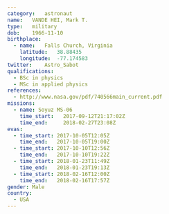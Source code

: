 ```yaml
---
category:	astronaut
name:	VANDE HEI, Mark T.
type:	military
dob:	1966-11-10
birthplace:
  - name:	Falls Church, Virginia
    latitude:	38.88435
    longitude:	-77.174583
twitter:	Astro_Sabot
qualifications:
  - BSc in physics
  - MSc in applied physics
references:
  - http://www.nasa.gov/pdf/740566main_current.pdf
missions:
  - name: Soyuz MS-06
    time_start:   2017-09-12T21:17:02Z
    time_end:     2018-02-27T23:08Z
evas:
  - time_start: 2017-10-05T12:05Z
    time_end:	2017-10-05T19:00Z
  - time_start: 2017-10-10T12:56Z
    time_end:	2017-10-10T19:22Z
  - time_start: 2018-01-23T11:49Z
    time_end:   2018-01-23T19:13Z
  - time_start: 2018-02-16T12:00Z
    time_end:   2018-02-16T17:57Z
gender:	Male
country:
  - USA
---
```

